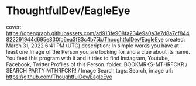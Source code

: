 # ThoughtfulDev/EagleEye

cover: https://opengraph.githubassets.com/ad913fe908fa234e9a0a3e7d8a7cf844822291944d695e830fc6ea3f83c4b75b/ThoughtfulDev/EagleEye
created: March 31, 2022 6:41 PM (UTC)
description: In simple words you have at least one Image of the Person you are looking for and a clue about its name. You feed this program with it and it tries to find Instagram, Youtube, Facebook, Twitter Profiles of this Person.
folder: BOOKMRKS-MTHRFCKR / SEARCH PARTY MTHRFCKR! / Image Search
tags: Search, image
url: https://github.com/ThoughtfulDev/EagleEye